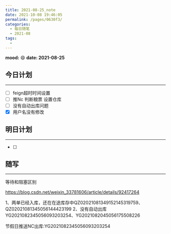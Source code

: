 ```yaml
---
title: 2021-08-25_note
date: 2021-10-08 19:46:05
permalink: /pages/0630f3/
categories:
  - 每日随笔
  - 2021-08
tags:
  - 
---
```

**mood:** :smile:  																		**date: 2021-08-25**  
## 今日计划  
------
- [ ]  feign超时时间设置
- [ ]  推Nc 判断粮票 设置仓库
- [ ]  没有自动出库问题
- [x]  用户名没有修改
## 明日计划  
------
- [ ]  
## 随写 
------



等待和阻塞区别

https://blog.csdn.net/weixin_33781606/article/details/92417264

1、两单已经入库，还在在途库存中QZ02021081349152145319759、QZ02021081345056144423199
2、没有自动出库YG2021082345056093203254、YG2021082045056175508226 



 节假日推送NC出库:YG2021082345056093203254